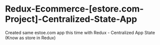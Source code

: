 # Redux-Ecommerce-[estore.com-Project]-Centralized-State-App
 Created same estoe.com app this time with Redux - Centralized App State (Know as store in Redux)
